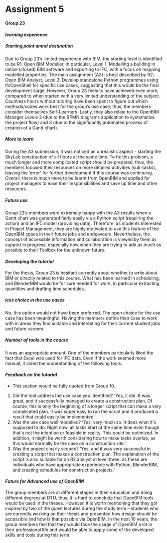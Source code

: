# Assignment 5
**Group 23**
#### _learning experience_
##### _Starting point amnd destination_
Due to Group 23’s limited experience with BIM, the starting level is identified to be R1: Open BIM Modeller, in particular, Level 1: Modelling a building in native (closed) BIM software and exporting to IFC, with a focus on mapping modelled properties. The main assignment (A3) is best described by R2: Open BIM Analyst, Level 3: Develop standalone Python programmes using ifcOpenShell for specific use cases, suggesting that this would be the final development stage. However, Group 23 feels to have achieved even more, compared to when started with a very limited understanding of the subject. Countless hours without tutoring have been spent to figure out which methods/codes work best for the group’s use case; thus, the members consider themselves Self-Learners. Lastly, they also relate to the OpenBIM Manager Levels 2 (due to the BPMN diagrams application to systematise the project flow) and 3 (due to the significantly automated process of creation of a Gantt chart). 

##### _More to learn_
During the A3 submission, it was noticed an unrealistic aspect - starting the SkyLab construction of all floors at the same time. To fix this problem, a much longer and more complicated script should be prepared, thus, the members focused their resources on more detailed activities (sub-tasks), leaving the ’error’ for further development if this course was continuing.  
Overall, there is much more to be learnt from OpenBIM and applied for project managers to ease their responsibilities and save up time and other resources.  

##### _Future use_
Group 23’s members were extremely happy with the A3 results when a Gantt chart was generated fairly easily via a Python script (requiring the action) and an IFC model (providing data). Therefore, as students interested in Project Management, they are highly motivated to use this feature of the OpenBIM space in their future jobs and endeavours. Nevertheless, the concept of accessible information and collaboration is viewed by them as support in progress, especially now when they are trying to add as much as possible to their Toolbox for the unknown future. 

#### _Developing the tutorial_
For the thesis, Group 23 is hesitant currently about whether to write about BIM or directly related to this course. What has been learned in scheduling, and BlenderBIM would be for sure needed for work, in particular extracting quantities and drafting time schedules.  

##### _less choice in the use cases_
No, this option would not have been preferred. The open choice for the use case has been meaningful. Having the members define their case to work with in areas they find suitable and interesting for their current student jobs and future careers. 

##### _Number of tools in the course_
It was an appropriate amount. One of the members particularly liked the fact that Excel was used for IFC data. Even if the work seemed more manual, it aided the understanding of the following tools. 

#### _Feedback on the tutorial_
- This section would be fully quoted from Group 10. 
1. Did the tool address the use case you identified? 
‘Yes, it did. It was great, and it successfully managed to create a construction plan. Of course, this is only the beginning of a longer script that can make a very complicated plan. It was super easy to run the script and it produced a result that could easily be implemented.’ 
2. Was the use case well modelled?
‘Yes, very much so. It does what it's supposed to do. Right now, all tasks start at the same time even though that's not the intention or feasible in reality. This could be optimized. In addition, it might be worth considering how to make tasks overlap, as this would normally be the case on a construction site.’ 
3. Was the project clearly scoped?
‘Yes, and it was very successful in creating a script that makes a construction plan. The explanation of the script is also suitable for an R2 analyst at level three, as these are individuals who have appropriate experience with Python, BlenderBIM, and creating schedules for construction projects.’ 

#### _Future for Advanced use of OpenBIM_
The group members are at different stages in their education and doing different degrees at DTU, thus, it is hard to conclude that OpenBIM tools would be used in the theses. However, it is worth mentioning that they got inspired by two of the guest lectures during the study term – students who are currently working on their thesis and presented how design should be accessible and how is that possible via OpenBIM. 
In the next 10 years, the group members feel that they would face the usage of OpenBIM a lot in their professional life and would be able to apply some of the developed skills and tools during this term.